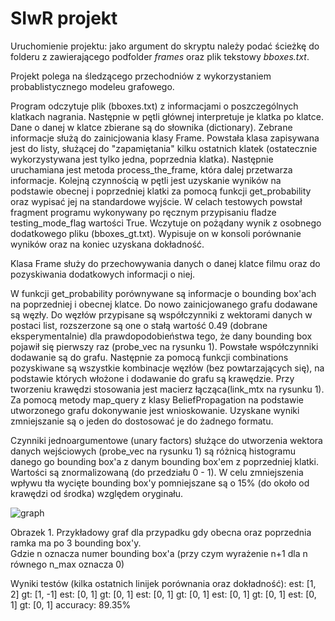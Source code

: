 # SIwR projekt
Uruchomienie projektu: jako argument do skryptu należy podać ścieżkę do folderu z zawierającego podfolder *frames* oraz plik tekstowy *bboxes.txt*.

Projekt polega na śledzącego przechodniów z wykorzystaniem probablistycznego modeleu grafowego.

Program odczytuje plik (bboxes.txt) z informacjami o poszczególnych klatkach nagrania. Następnie w pętli głównej interpretuje je klatka po klatce. Dane o danej w klatce zbierane są do słownika (dictionary). Zebrane informacje służą do zainicjowania klasy Frame. Powstała klasa zapisywana jest do listy, służącej do "zapamiętania" kilku ostatnich klatek (ostatecznie wykorzystywana jest tylko jedna, poprzednia klatka). Następnie uruchamiana jest metoda process_the_frame, która dalej przetwarza informacje. Kolejną czynnością w pętli jest uzyskanie wyników na podstawie obecnej i poprzedniej klatki za pomocą funkcji get_probability oraz wypisać jej na standardowe wyjście. W celach testowych powstał fragment programu wykonywany po ręcznym przypisaniu fladze testing_mode_flag wartości True. Wczytuje on pożądany wynik z osobnego dodatkowego pliku (bboxes_gt.txt). Wypisuje on w konsoli porównanie wyników oraz na koniec uzyskana dokładność.

Klasa Frame służy do przechowywania danych o danej klatce filmu oraz do pozyskiwania dodatkowych informacji o niej.
     
W funkcji get_probability porównywane są informacje o bounding box'ach na poprzedniej i obecnej klatce. Do nowo zainicjowanego grafu dodawane są węzły. Do węzłów przypisane są współczynniki z wektorami danych w postaci list, rozszerzone są one o stałą wartość 0.49 (dobrane eksperymentalnie) dla prawdopodobieństwa tego, że dany bounding box pojawił się pierwszy raz (probe_vec na rysunku 1). Powstałe współczynniki dodawanie są do grafu. Następnie za pomocą funkcji combinations pozyskiwane są wszystkie kombinacje węzłów (bez powtarzających się), na podstawie których włożone i dodawanie do grafu są krawędzie. Przy tworzeniu krawędzi stosowania jest macierz łącząca(link_mtx na rysunku 1). Za pomocą metody map_query z klasy BeliefPropagation na podstawie utworzonego grafu dokonywanie jest wnioskowanie. Uzyskane wyniki zmniejszanie są o jeden do dostosować je do żadnego formatu.

Czynniki jednoargumentowe (unary factors) służące do utworzenia wektora danych wejściowych (probe_vec na rysunku 1) są różnicą histogramu danego go bounding box'a z danym bounding box'em z poprzedniej klatki. Wartości są znormalizowaną (do przedziału 0 - 1). W celu zmniejszenia wpływu tła wycięte bounding box'y pomniejszane są o 15% (do około od krawędzi od środka) względem oryginału.

![graph](https://user-images.githubusercontent.com/50810180/191033742-b8f308f2-d61e-4c54-bf7a-45c17b4ada32.jpg) 

Obrazek 1. Przykładowy graf dla przypadku gdy obecna oraz poprzednia ramka ma po 3 bounding box'y.   
Gdzie n oznacza numer bounding box'a (przy czym wyrażenie n+1 dla n równego n_max oznacza 0)

Wyniki testów (kilka ostatnich linijek porównania oraz dokładność):
     est: [1, 2] gt: [1, -1]
     est: [0, 1] gt: [0, 1]
     est: [0, 1] gt: [0, 1]
     est: [0, 1] gt: [0, 1]
     est: [0, 1] gt: [0, 1]
     accuracy: 89.35%
